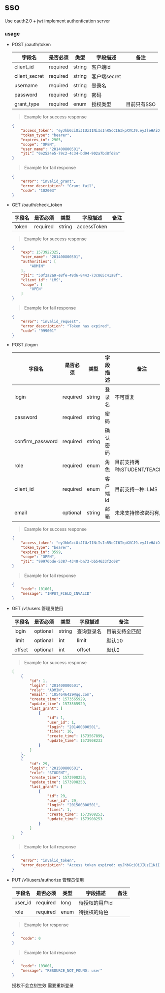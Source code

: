 # sso
Use oauth2.0 + jwt implement authentication server

### usage
+ POST /oauth/token

    |字段名        | 是否必须 | 类型 | 字段描述 | 备注
    |------------- |---------|-----|----------|----
    |client_id     | required|string|客户端id|
    |client_secret | required|string|客户端secret|
    |username      | required|string|登录名|
    |password      | required|string|密码|
    |grant_type    | required|enum|授权类型| 目前只有SSO
    
    > Example for success response
    ```json
    {
        "access_token": "eyJhbGciOiJIUzI1NiIsInR5cCI6IkpXVCJ9.eyJleHAiOjE1NzM5MTExMzksInVzZXJfbmFtZSI6IjIwMTQwMDgwMDUwMSIsImF1dGhvcml0aWVzIjpbIkFETUlOIl0sImp0aSI6IjBlMjUyNGU1LTc5YzItNGMzNC1iZDk0LTkwMmE3YmQ4ZmQ4YSIsImNsaWVudF9pZCI6IkxNUyIsInNjb3BlIjpbIk9QRU4iXX0.4PUbKn0gs0-vY-JoHea3vzM64XTZJYKK4z-k5IBzfLg",
        "token_type": "bearer",
        "expires_in": 2905,
        "scope": "OPEN",
        "user_name": "201400800501",
        "jti": "0e2524e5-79c2-4c34-bd94-902a7bd8fd8a"
    }
    ```
    > Example for fail response
    ```json
    {
        "error": "invalid_grant",
        "error_description": "Grant fail",
        "code": "102003"
    }
    ```

+ GET   /oauth/check_token

    |字段名        | 是否必须 | 类型 | 字段描述 | 备注
    |------------- |---------|-----|----------|----
    |token         | required|string|accessToken|
    
    > Example for success response
    ```json
    {
        "exp": 1573922325,
        "user_name": "201400800501",
        "authorities": [
            "ADMIN"
        ],
        "jti": "50f2a2a9-e8fe-49d6-8443-73c865c41a8f",
        "client_id": "LMS",
        "scope": [
            "OPEN"
        ]
    }
    ```
    > Example for fail response
    ```json
    {
        "error": "invalid_request",
        "error_description": "Token has expired",
        "code": "999001"
    }
    ```
    

+ POST /logon

    |字段名        | 是否必须 | 类型 | 字段描述 | 备注
    |------------- |---------|-----|----------|----
    |login         | required|string|登录名|不可重复
    |password      | required|string|密码|
    |confirm_password|required|string|确认密码|
    |role             |required|enum|角色|目前支持两种:STUDENT/TEACHER
    |client_id        |required|enum|客户端id|目前支持一种: LMS
    |email            |optional|string|邮箱|未来支持修改密码有用
    
    > Example for success response
    ```json
    {
        "access_token": "eyJhbGciOiJIUzI1NiIsInR5cCI6IkpXVCJ9.eyJleHAiOjE1NzM5MTE4NTMsInVzZXJfbmFtZSI6IjIwMTUwMDgwMDUwMSIsImF1dGhvcml0aWVzIjpbIlNUVURFTlQiXSwianRpIjoiOTk5NzZiZGUtNTM4Ny00MzQwLWJhNzMtYmI1NDYzM2YyYzA4IiwiY2xpZW50X2lkIjoiTE1TIiwic2NvcGUiOlsiT1BFTiJdfQ.4QgWdJaFFUMNpI3o5MJtjdJJXFgdV1U2AMxmROhGq68",
        "token_type": "bearer",
        "expires_in": 3599,
        "scope": "OPEN",
        "jti": "99976bde-5387-4340-ba73-bb54633f2c08"
    }
    ```
    > Example for fail response
    ```json
    {
        "code": 101001,
        "message": "INPUT_FIELD_INVALID"
    }
    ```
  
    
+ GET /v1/users 管理员使用

    |字段名        | 是否必须 | 类型 | 字段描述 | 备注
    |------------- |---------|-----|----------|----
    |login         |optional |string|查询登录名|目前支持全匹配
    |limit         |optional |int   |limit|默认10
    |offset        |optional |int   |offset|默认0
    
    > Example for success response
    ```json
    [
        {
            "id": 1,
            "login": "201400800501",
            "role": "ADMIN",
            "email": "1054646429@qq.com",
            "create_time": 1573565929,
            "update_time": 1573565929,
            "last_grant": [
                {
                    "id": 1,
                    "user_id": 1,
                    "login": "201400800501",
                    "times": 16,
                    "create_time": 1573567899,
                    "update_time": 1573908233
                }
            ]
        },
        {
            "id": 29,
            "login": "201500800501",
            "role": "STUDENT",
            "create_time": 1573908253,
            "update_time": 1573908253,
            "last_grant": [
                {
                    "id": 29,
                    "user_id": 29,
                    "login": "201500800501",
                    "times": 1,
                    "create_time": 1573908253,
                    "update_time": 1573908253
                }
            ]
        }
    ]
    ```
    > Example for fail response
    ```json
    {
        "error": "invalid_token",
        "error_description": "Access token expired: eyJhbGciOiJIUzI1NiIsInR5cCI6IkpXVCJ9.eyJleHAiOjE1NzM5MTExMzksInVzZXJfbmFtZSI6IjIwMTQwMDgwMDUwMSIsImF1dGhvcml0aWVzIjpbIkFETUlOIl0sImp0aSI6IjBlMjUyNGU1LTc5YzItNGMzNC1iZDk0LTkwMmE3YmQ4ZmQ4YSIsImNsaWVudF9pZCI6IkxNUyIsInNjb3BlIjpbIk9QRU4iXX0.4PUbKn0gs0-vY-JoHea3vzM64XTZJYKK4z-k5IBzfLg"
    }
    ```
  
+ PUT /v1/users/authorize   管理员使用

    |字段名        | 是否必须 | 类型 | 字段描述 | 备注
    |------------- |---------|-----|----------|----
    |user_id       |required |long|待授权的用户id|
    |role          |required |enum |待授权的角色|
    
    > Example for response
    ```json
    {
        "code": 0
    }
    ```
    > Example for fail response
    ```json
    {
        "code": 103001,
        "message": "RESOURCE_NOT_FOUND: user"
    }
    ```
    授权不会立刻生效  需要重新登录
